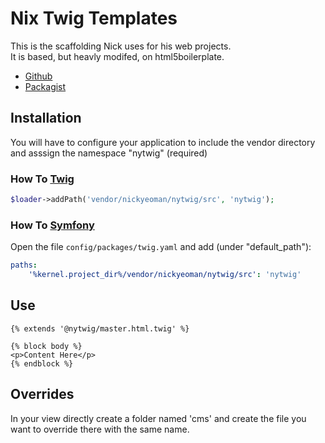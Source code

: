 # Nix Twig Templates

This is the scaffolding Nick uses for his web projects.  
It is based, but heavly modifed, on html5boilerplate.

* [Github](https://github.com/nickyeoman/nytwig)
* [Packagist](https://packagist.org/packages/nickyeoman/nytwig)

## Installation

You will have to configure your application to include the vendor directory and asssign the namespace "nytwig" (required)

### How To [Twig](https://twig.symfony.com/doc/2.x/api.html#loaders)

```php
$loader->addPath('vendor/nickyeoman/nytwig/src', 'nytwig');
```

### How To [Symfony](https://symfony.com/doc/current/templates.html#template-namespaces)

Open the file ```config/packages/twig.yaml``` and add (under "default_path"):

```yaml
paths:
    '%kernel.project_dir%/vendor/nickyeoman/nytwig/src': 'nytwig'
```

## Use

```twig
{% extends '@nytwig/master.html.twig' %}

{% block body %}
<p>Content Here</p>
{% endblock %}
```

## Overrides

In your view directly create a folder named 'cms' and create the file you want to override there with the same name.
